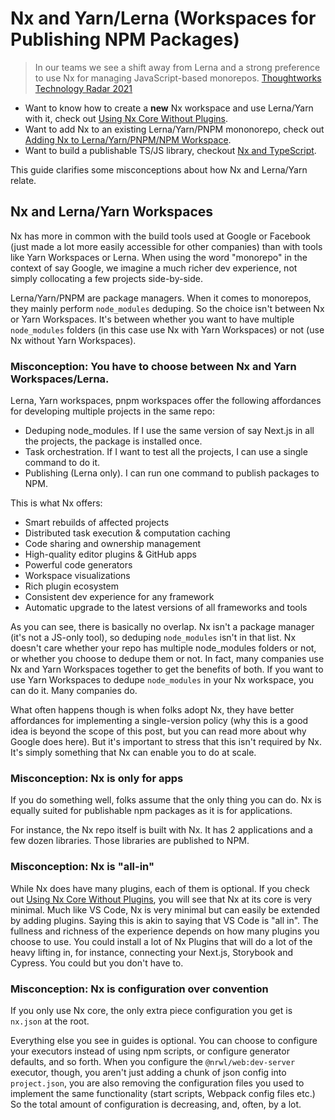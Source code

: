 # Nx and Yarn/Lerna (Workspaces for Publishing NPM Packages)

> In our teams we see a shift away from Lerna and a strong preference to use Nx for managing JavaScript-based monorepos.
> [Thoughtworks Technology Radar 2021](https://www.thoughtworks.com/en-ca/radar/tools/nx)

- Want to know how to create a **new** Nx workspace and use Lerna/Yarn with it, check out [Using Nx Core Without Plugins](/{{framework}}/getting-started/nx-core).
- Want to add Nx to an existing Lerna/Yarn/PNPM mononorepo, check out [Adding Nx to Lerna/Yarn/PNPM/NPM Workspace](/{{framework}}/migration/adding-to-monorepo).
- Want to build a publishable TS/JS library, checkout [Nx and TypeScript](/{{framework}}/getting-started/nx-and-typescript).

This guide clarifies some misconceptions about how Nx and Lerna/Yarn relate.

## Nx and Lerna/Yarn Workspaces

Nx has more in common with the build tools used at Google or Facebook (just made a lot more easily accessible for other
companies) than with tools like Yarn Workspaces or Lerna. When using the word "monorepo" in the context of say Google,
we imagine a much richer dev experience, not simply collocating a few projects side-by-side.

Lerna/Yarn/PNPM are package managers. When it comes to monorepos, they mainly perform `node_modules` deduping. So the
choice isn't between Nx or Yarn Workspaces. It's between whether you want to have multiple `node_modules` folders (in
this case use Nx with Yarn Workspaces) or not (use Nx without Yarn Workspaces).

### Misconception: You have to choose between Nx and Yarn Workspaces/Lerna.

Lerna, Yarn workspaces, pnpm workspaces offer the following affordances for developing multiple projects in the same
repo:

- Deduping node_modules. If I use the same version of say Next.js in all the projects, the package is installed once.
- Task orchestration. If I want to test all the projects, I can use a single command to do it.
- Publishing (Lerna only). I can run one command to publish packages to NPM.

This is what Nx offers:

- Smart rebuilds of affected projects
- Distributed task execution & computation caching
- Code sharing and ownership management
- High-quality editor plugins & GitHub apps
- Powerful code generators
- Workspace visualizations
- Rich plugin ecosystem
- Consistent dev experience for any framework
- Automatic upgrade to the latest versions of all frameworks and tools

As you can see, there is basically no overlap. Nx isn't a package manager (it's not a JS-only tool),
so deduping `node_modules` isn't in that list. Nx doesn't care whether your repo has multiple node_modules folders or
not, or whether you choose to dedupe them or not. In fact, many companies use Nx and Yarn Workspaces together to get
the benefits of both. If you want to use Yarn Workspaces to dedupe `node_modules` in your Nx workspace, you can do it.
Many companies do.

What often happens though is when folks adopt Nx, they have better affordances for implementing a single-version
policy (why this is a good idea is beyond the scope of this post, but you can read more about why Google does here). But
it's important to stress that this isn't required by Nx. It's simply something that Nx can enable you to do at scale.

### Misconception: Nx is only for apps

If you do something well, folks assume that the only thing you can do. Nx is equally suited for publishable npm packages
as it is for applications.

For instance, the Nx repo itself is built with Nx. It has 2 applications and a few dozen libraries. Those libraries are
published to NPM.

### Misconception: Nx is "all-in"

While Nx does have many plugins, each of them is optional. If you check out [Using Nx Core Without Plugins](/{{framework}}/getting-started/nx-core), you will see that Nx at its core is very minimal. Much like VS Code, Nx is very minimal but can easily be extended by adding plugins. Saying this is akin to saying that VS Code is "all in". The fullness and richness of the experience depends on how many plugins you choose to use. You could install a lot of Nx Plugins that will do a lot of the heavy lifting in, for instance, connecting your Next.js, Storybook and Cypress. You could but you don't have to.

### Misconception: Nx is configuration over convention

If you only use Nx core, the only extra piece configuration you get is `nx.json` at the root.

Everything else you see in guides is optional. You can choose to configure your executors instead of using npm scripts, or configure generator defaults, and so forth. When you configure the `@nrwl/web:dev-server` executor, though, you aren't just adding a chunk of json config into `project.json`, you are also removing the configuration files you used to implement the same functionality (start
scripts, Webpack config files etc.) So the total amount of configuration is decreasing, and, often, by a lot.
